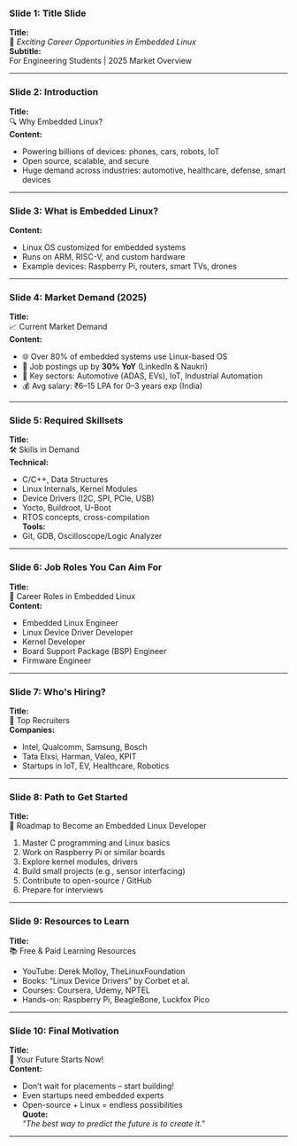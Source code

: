 

### **Slide 1: Title Slide**
**Title:**  
🚀 *Exciting Career Opportunities in Embedded Linux*  
**Subtitle:**  
For Engineering Students | 2025 Market Overview  

---

### **Slide 2: Introduction**
**Title:**  
🔍 Why Embedded Linux?  
**Content:**  
- Powering billions of devices: phones, cars, robots, IoT  
- Open source, scalable, and secure  
- Huge demand across industries: automotive, healthcare, defense, smart devices  

---

### **Slide 3: What is Embedded Linux?**
**Content:**  
- Linux OS customized for embedded systems  
- Runs on ARM, RISC-V, and custom hardware  
- Example devices: Raspberry Pi, routers, smart TVs, drones  

---

### **Slide 4: Market Demand (2025)**
**Title:**  
📈 Current Market Demand  
**Content:**  
- 🌐 Over 80% of embedded systems use Linux-based OS  
- 💼 Job postings up by **30% YoY** (LinkedIn & Naukri)  
- 🚗 Key sectors: Automotive (ADAS, EVs), IoT, Industrial Automation  
- 💰 Avg salary: ₹6–15 LPA for 0–3 years exp (India)  

---

### **Slide 5: Required Skillsets**
**Title:**  
🛠️ Skills in Demand  
**Technical:**  
- C/C++, Data Structures  
- Linux Internals, Kernel Modules  
- Device Drivers (I2C, SPI, PCIe, USB)  
- Yocto, Buildroot, U-Boot  
- RTOS concepts, cross-compilation  
**Tools:**  
- Git, GDB, Oscilloscope/Logic Analyzer  

---

### **Slide 6: Job Roles You Can Aim For**
**Title:**  
🎯 Career Roles in Embedded Linux  
**Content:**  
- Embedded Linux Engineer  
- Linux Device Driver Developer  
- Kernel Developer  
- Board Support Package (BSP) Engineer  
- Firmware Engineer  

---

### **Slide 7: Who's Hiring?**
**Title:**  
🏢 Top Recruiters  
**Companies:**  
- Intel, Qualcomm, Samsung, Bosch  
- Tata Elxsi, Harman, Valeo, KPIT  
- Startups in IoT, EV, Healthcare, Robotics  

---

### **Slide 8: Path to Get Started**
**Title:**  
🧭 Roadmap to Become an Embedded Linux Developer  
1. Master C programming and Linux basics  
2. Work on Raspberry Pi or similar boards  
3. Explore kernel modules, drivers  
4. Build small projects (e.g., sensor interfacing)  
5. Contribute to open-source / GitHub  
6. Prepare for interviews  

---

### **Slide 9: Resources to Learn**
**Title:**  
📚 Free & Paid Learning Resources  
- YouTube: Derek Molloy, TheLinuxFoundation  
- Books: “Linux Device Drivers” by Corbet et al.  
- Courses: Coursera, Udemy, NPTEL  
- Hands-on: Raspberry Pi, BeagleBone, Luckfox Pico  

---

### **Slide 10: Final Motivation**
**Title:**  
🚀 Your Future Starts Now!  
**Content:**  
- Don’t wait for placements – start building!  
- Even startups need embedded experts  
- Open-source + Linux = endless possibilities  
**Quote:**  
_"The best way to predict the future is to create it."_  

---
